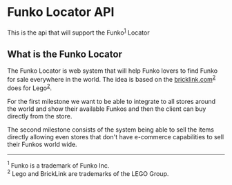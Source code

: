 # Funko Locator API

This is the api that will support the Funko<sup>[1]</sup> Locator

## What is the Funko Locator

The Funko Locator is web system that will help Funko lovers to find Funko for sale everywhere in the world. The idea is based on the [bricklink.com]<sup>[2]</sup> does for Lego<sup>[2]</sup>.

For the first milestone we want to be able to integrate to all stores around the world and show their available Funkos and then the client can buy directly from the store.

The second milestone consists of the system being able to sell the items directly allowing even stores that don't have e-commerce capabilities to sell their Funkos world wide.

---
<a name="funko-note-ref"><sup>1</sup></a> Funko is a trademark of Funko Inc.   
<a name="lego-note-ref"><sup>2</sup></a> Lego and BrickLink are trademarks of the LEGO Group.

[1]: (#funko-note-ref)
[2]: (#lego-note-ref)
[bricklink.com]: http://www.example.com/link1
